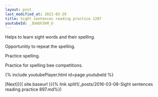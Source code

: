 ```yaml
---
layout: post
last_modified_at: 2021-03-29
title: Sight sentences reading practice 1207
youtubeId: _3Umbh3kM_U
---
```

 
 
Helps to learn sight words and their spelling.

Opportunitiy to repeat the spelling. 

Practice spelling. 
 
Practice for spelling bee competitions. 
 
{% include youtubePlayer.html id=page.youtubeId %}
 
 

[Next]({{ site.baseurl }}{% link  split1/_posts/2016-03-08-Sight sentences reading practice 897.md%})
 
